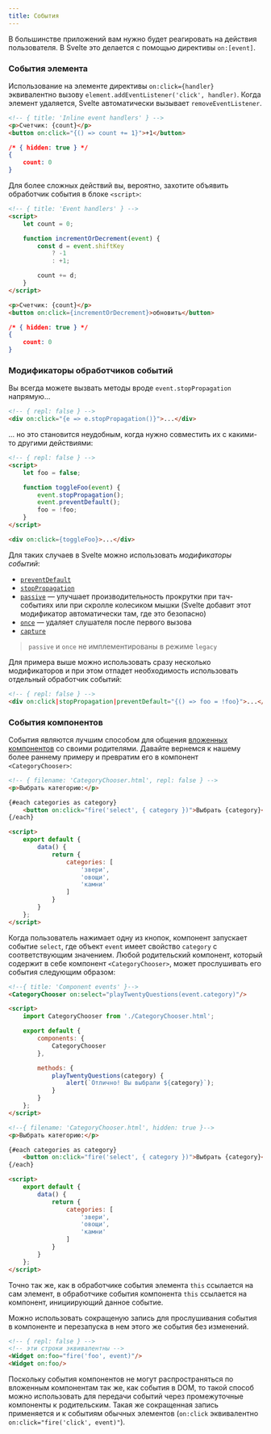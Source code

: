 ```yaml
---
title: События
---
```


В большинстве приложений вам нужно будет реагировать на действия пользователя. В Svelte это делается с помощью директивы `on:[event]`.

### События элемента

Использование на элементе директивы `on:click={handler}` эквивалентно вызову `element.addEventListener('click', handler)`. Когда элемент удаляется, Svelte автоматически вызывает `removeEventListener`.

```html
<!-- { title: 'Inline event handlers' } -->
<p>Счетчик: {count}</p>
<button on:click="{() => count += 1}">+1</button>
```

```json
/* { hidden: true } */
{
	count: 0
}
```

Для более сложных действий вы, вероятно, захотите объявить обработчик события в блоке `<script>`:

```html
<!-- { title: 'Event handlers' } -->
<script>
	let count = 0;

	function incrementOrDecrement(event) {
		const d = event.shiftKey
			? -1
			: +1;

		count += d;
	}
</script>

<p>Счетчик: {count}</p>
<button on:click={incrementOrDecrement}>обновить</button>
```

```json
/* { hidden: true } */
{
	count: 0
}
```


### Модификаторы обработчиков событий

Вы всегда можете вызвать методы вроде `event.stopPropagation` напрямую...

```html
<!-- { repl: false } -->
<div on:click="{e => e.stopPropagation()}">...</div>
```

... но это становится неудобным, когда нужно совместить их с какими-то другими действиями:

```html
<!-- { repl: false } -->
<script>
	let foo = false;

	function toggleFoo(event) {
		event.stopPropagation();
		event.preventDefault();
		foo = !foo;
	}
</script>

<div on:click={toggleFoo}>...</div>
```
Для таких случаев в Svelte можно использовать *модификаторы событий*:

- [`preventDefault`](https://developer.mozilla.org/en-US/docs/Web/API/Event/preventDefault)
- [`stopPropagation`](https://developer.mozilla.org/en-US/docs/Web/API/Event/stopPropagation)
- [`passive`](https://developer.mozilla.org/en-US/docs/Web/API/EventTarget/addEventListener#Parameters) — улучшает производительность прокрутки при тач-событиях или при скролле колесиком мышки (Svelte добавит этот модификатор автоматически там, где это безопасно)
- [`once`](https://developer.mozilla.org/en-US/docs/Web/API/EventTarget/addEventListener#Parameters) — удаляет слушателя после первого вызова
- [`capture`](https://developer.mozilla.org/en-US/docs/Web/API/EventTarget/addEventListener#Parameter)

> `passive` и `once` не имплементированы в режиме `legacy`

Для примера выше можно использовать сразу несколько модификаторов и при этом отпадет необходимость использовать отдельный обработчик событий:

```html
<!-- { repl: false } -->
<div on:click|stopPropagation|preventDefault="{() => foo = !foo}">...</div>
```


### События компонентов

События являются лучшим способом для общения [вложенных компонентов](guide#nested-components) со своими родителями. Давайте вернемся к нашему более раннему примеру и превратим его в компонент `<CategoryChooser>`:

```html
<!-- { filename: 'CategoryChooser.html', repl: false } -->
<p>Выбрать категорию:</p>

{#each categories as category}
	<button on:click="fire('select', { category })">Выбрать {category}</button>
{/each}

<script>
	export default {
		data() {
			return {
				categories: [
					'звери',
					'овощи',
					'камни'
				]
			}
		}
	};
</script>
```

Когда пользователь нажимает одну из кнопок, компонент запускает событие `select`, где объект `event` имеет свойство `category` с соответствующим значением. Любой родительский компонент, который содержит в себе компонент `<CategoryChooser>`, может прослушивать его события следующим образом:

```html
<!--{ title: 'Component events' }-->
<CategoryChooser on:select="playTwentyQuestions(event.category)"/>

<script>
	import CategoryChooser from './CategoryChooser.html';

	export default {
		components: {
			CategoryChooser
		},

		methods: {
			playTwentyQuestions(category) {
				alert(`Отлично! Вы выбрали ${category}`);
			}
		}
	};
</script>
```

```html
<!--{ filename: 'CategoryChooser.html', hidden: true }-->
<p>Выбрать категорию:</p>

{#each categories as category}
	<button on:click="fire('select', { category })">Выбрать {category}</button>
{/each}

<script>
	export default {
		data() {
			return {
				categories: [
					'звери',
					'овощи',
					'камни'
				]
			}
		}
	};
</script>
```
Точно так же, как в обработчике события элемента `this` ссылается на сам элемент, в обработчике события компонента `this` ссылается на компонент, инициирующий данное событие.

Можно использовать сокращеную запись для прослушивания события в компоненте и перезапуска в нем этого же события без изменений.

```html
<!-- { repl: false } -->
<!-- эти строки эквивалентны -->
<Widget on:foo="fire('foo', event)"/>
<Widget on:foo/>
```

Поскольку события компонентов не могут распространяться по вложенным компонентам так же, как события в DOM, то такой способ можно использовать для передачи событий через промежуточные компоненты к родительским. Такая же сокращенная запись применяется и к событиям обычных элементов (`on:click` эквивалентно `on:click="fire('click', event)"`).
